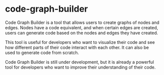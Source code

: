 # code-graph-builder

Code Graph Builder is a tool that allows users to create graphs of nodes and edges. Nodes have a code equivalent, and when certain edges are created, users can generate code based on the nodes and edges they have created.

This tool is useful for developers who want to visualize their code and see how different parts of their code interact with each other. It can also be used to generate code from scratch.

Code Graph Builder is still under development, but it is already a powerful tool for developers who want to improve their understanding of their code.
